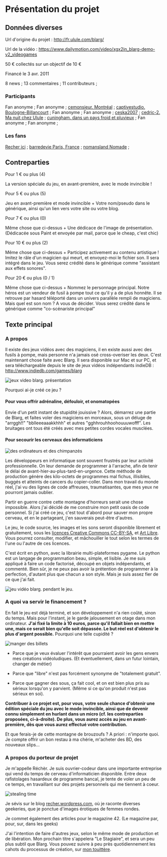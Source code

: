 # Présentation du projet


## Données diverses

Url d'origine du projet : http://fr.ulule.com/blarg/

Url de la vidéo : https://www.dailymotion.com/video/xgx2in_blarg-demo-v2_videogames

50 € collectés sur un objectif de 10 €

Financé le 3 avr. 2011

8 news ;
13 commentaires ;
11 contributeurs ;

### Participants

Fan anonyme ;
Fan anonyme ;
[cemonsieur. Montréal](http://fr.ulule.com/cemonsieur/) ;
[captivestudio. Boulogne-Billancourt](http://fr.ulule.com/captivestudio/) ;
Fan anonyme ;
Fan anonyme ;
[ceska2007](http://fr.ulule.com/ceska2007/) ;
[cedric-2. Ma nuit chez Ulule](http://fr.ulule.com/cedric-2/) ;
[cuningham. dans un pays froid et pluvieux](http://fr.ulule.com/cuningham/) ;
Fan anonyme ;
Fan anonyme ;

### Les fans

[Recher ici](http://fr.ulule.com/Recher/) ;
[barredevie Paris, France](http://fr.ulule.com/barredevie/) ;
[nomansland Nomade](http://fr.ulule.com/nomansland/) ;

## Contreparties

Pour 1 € ou plus (4)

La version spéciale du jeu, en avant-première, avec le mode invincible !

Pour 5 € ou plus (5)

Jeu en avant-première et mode invincible + Votre nom/pseudo dans le générique, ainsi qu'un lien vers votre site ou votre blog.

Pour 7 € ou plus (0)

Même chose que ci-dessus +
Une dédicace de l'image de présentation. (Dédicacée sous Paint et envoyée par mail, parce que le cheap, c'est chic)

Pour 10 € ou plus (2)

Même chose que ci-dessus +
Participez activement au contenu artistique !
Imitez le râle d'un magicien qui meurt, et envoyez-moi le fichier son. Il sera intégré dans le jeu.
Vous serez crédité dans le générique comme "assistant aux effets sonores".

Pour 20 € ou plus (0 / 1)

Même chose que ci-dessus +
Nommez le personnage principal.
Notre héros est un vendeur de fusil à pompe tout ce qu'il y a de plus honnête. Il se retrouve par hasard téléporté dans un univers parallèle rempli de magiciens. Mais quel est son nom ? A vous de décider.
Vous serez crédité dans le générique comme "co-scénariste principal"


## Texte principal

### A propos

Il existe des jeux vidéos avec des magiciens, il en existe aussi avec des fusils à pompe, mais personne n'a jamais osé cross-overiser les deux. C'est maintenant chose faite avec Blarg. Il sera disponible sur Mac et sur PC, et sera téléchargeable depuis le site de jeux vidéos indépendants indieDB : http://www.indiedb.com/games/blarg

![jeux video blarg. présentation](blarg_presentation.png)

Pourquoi ai-je créé ce jeu ?

#### Pour vous offrir adrénaline, défouloir, et onomatopées

Envie d'un petit instant de stupidité jouissive ? Alors, démarrez une partie de Blarg, et faites voler des magiciens en morceaux, sous un déluge de "arrggh!!" "bblleeeaaakkhhh" et autres "gghhrouhhoohouuuwofff". Les bruitages ont tous été créés avec mes petites cordes vocales musclées.

#### Pour secourir les cerveaux des informaticiens

![des ordinateurs et des chimpanzés](singes.jpg)

Les développeurs en informatique sont souvent frustrés par leur activité professionnelle. On leur demande de programmer à l'arrache, afin de tenir le délai de avant-hier-au-plus-tard-en-urgence. Cette méthode de production génère des kilo-octets de programmes mal fichus, illisibles, buggés et atteints de cancers du copier-coller. Dans mon travail du monde réel, j'ai vu des lignes de code affreuses, traumatisantes, que mes yeux ne pourront jamais oublier.

Partir en guerre contre cette montagne d'horreurs serait une chose impossible. Alors j'ai décidé de me construire mon petit oasis de code personnel. Si j'ai créé ce jeu, c'est tout d'abord pour sauver mon propre cerveau, et en le partageant, j'en sauverais peut-être d'autres.

Le jeu, le code source, les images et les sons seront disponible librement et gratuitement, sous les [licences Creative Commons CC-BY-SA](https://creativecommons.org/licenses/by-sa/2.0/fr/), et [Art Libre](http://artlibre.org/). Vous pourrez consulter, modifier, et mâchouiller le tout selon les termes de l'une ou l'autre de ces licences.

C'est écrit en python, avec la librairie multi-plateformes pygame. Le python est un langage de programmation beau, simple, et lisible. Je me suis appliqué à faire un code factorisé, découpé en objets indépendants, et commenté. Bien sûr, je ne peux pas avoir la prétention de programmer à la perfection, d'autant plus que chacun a son style. Mais je suis assez fier de ce que j'ai fait.

![jeu vidéo blarg. pendant le jeu.](blarg_jeu.png)

### A quoi va servir le financement ?

En fait le jeu est déjà terminé, et son développement n'a rien coûté, sinon du temps. Mais pour l'instant, je le garde jalousement en otage dans mon ordinateur. **J'ai fixé la limite à 10 euros, parce qu'il fallait bien en mettre une, mais ce serait bien qu'elle soit dépassée. Le but réel est d'obtenir le plus d'argent possible.** Pourquoi une telle cupidité ?

![manger des billets](mangeage_billet.jpg)

 - Parce que je veux évaluer l'intérêt que pourraient avoir les gens envers mes créations vidéoludiques. (Et éventuellement, dans un futur lointain, changer de métier)

 - Parce que "libre" n'est pas forcément synonyme de "totalement gratuit".

 - Parce que gagner des sous, ça fait cool, et on est bien plus pris au sérieux lorsqu'on y parvient. (Même si ce qu'on produit n'est pas sérieux en soi).

**Contribuer à ce projet est, pour vous, votre seule chance d'obtenir une édition spéciale du jeu avec le mode invincible, ainsi que de devenir connu simplement en hurlant dans un micro (cf. les contreparties proposées, ci-à-droite). De plus, vous aurez accès au jeu en avant-première, dès que vous aurez effectué votre contribution.**

Et que ferais-je de cette montagne de brouzoufs ? A priori : n'importe quoi. Je compte offrir un bon restau à ma chérie, m'acheter des BD, des nouveaux slips...

### A propos du porteur de projet

Je m'appelle Réchèr. Je suis ouvrier-codeur dans une importante entreprise qui vend du temps de cerveau d'informaticien disponible. Entre deux rafistolages hasardeux de programme bancal, je tente de voler un peu de ce temps, en travaillant sur des projets personnels qui me tiennent à coeur.

![stealing time](voleur_temps.jpg)

Je sévis sur le blog [recher.wordpress.com](http://recher.wordpress.com), où je raconte diverses geekeries, que je ponctue d'images érotiques de femmes rondes.

Je commet également des articles pour le magazine 42. (Le magazine par, pour, sur, dans les geeks)

J'ai l'intention de faire d'autres jeux, selon le même mode de production et de libération. Mon prochain titre s'appelera "Le Stagiaire", et sera un peu plus subtil que Blarg. Vous pouvez suivre à peu près quotidiennement les cahots du processus de création, sur [mon touittère](https://twitter.com/_Recher_).
